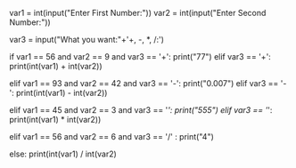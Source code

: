 
var1 = int(input("Enter First Number:"))
var2 = int(input("Enter Second Number:"))

var3 = input("What you want:"+'+, -, *, /:')

if var1 == 56 and var2 == 9 and var3 == '+':
    print("77")
elif var3 == '+':
    print(int(var1) + int(var2))

elif var1 == 93 and var2 == 42 and var3 == '-':
    print("0.007")
elif var3 == '-':
    print(int(var1) - int(var2))

elif var1 == 45 and var2 == 3 and var3 == '*':
    print("555")
elif var3 == '*':
    print(int(var1) * int(var2))

elif var1 == 56 and var2 == 6 and var3 == '/' :
    print("4")

else:
    print(int(var1) / int(var2)
    

